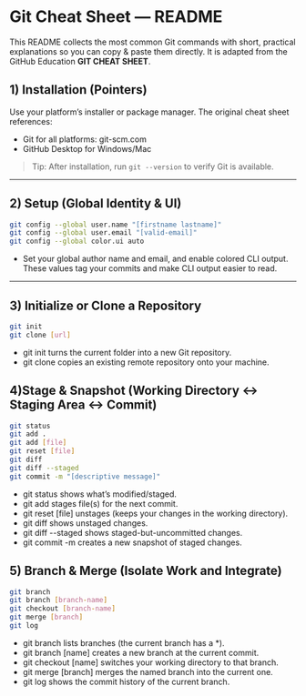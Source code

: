 # Git Cheat Sheet — README

This README collects the most common Git commands with short, practical explanations so you can copy & paste them directly. It is adapted from the GitHub Education **GIT CHEAT SHEET**.

## 1) Installation (Pointers)
Use your platform’s installer or package manager. The original cheat sheet references:
- Git for all platforms: git-scm.com
- GitHub Desktop for Windows/Mac

> Tip: After installation, run `git --version` to verify Git is available.

---

## 2) Setup (Global Identity & UI)

```bash
git config --global user.name "[firstname lastname]"
git config --global user.email "[valid-email]"
git config --global color.ui auto
```
- Set your global author name and email, and enable colored CLI output. These values tag your commits and make CLI output easier to read.
---

## 3) Initialize or Clone a Repository

```bash
git init
git clone [url]
```
- git init turns the current folder into a new Git repository.
- git clone copies an existing remote repository onto your machine.

## 4)Stage & Snapshot (Working Directory ↔ Staging Area ↔ Commit)

```bash
git status
git add .
git add [file]
git reset [file]
git diff
git diff --staged
git commit -m "[descriptive message]"
```
- git status shows what’s modified/staged.
- git add stages file(s) for the next commit.
- git reset [file] unstages (keeps your changes in the working directory).
- git diff shows unstaged changes.
- git diff --staged shows staged-but-uncommitted changes.
- git commit -m creates a new snapshot of staged changes.

## 5) Branch & Merge (Isolate Work and Integrate)

```bash
git branch
git branch [branch-name]
git checkout [branch-name]
git merge [branch]
git log
```
- git branch lists branches (the current branch has a *).
- git branch [name] creates a new branch at the current commit.
- git checkout [name] switches your working directory to that branch.
- git merge [branch] merges the named branch into the current one.
- git log shows the commit history of the current branch.

